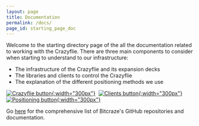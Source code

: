 ```yaml
---
layout: page
title: Documentation
permalink: /docs/
page_id: starting_page_doc
---
```


Welcome to the starting directory page of the all the documentation related to working with the Crazyflie. There are three main components to consider when starting to understand to our infrastructure:
 * The infrastructure of the Crazyflie and its expansion decks
 * The libraries and clients to control the Crazyflie
 * The explanation of the different positioning methods we use


[![Crazyflie button](/images/documentation/overview/overview_crazyflie.png){:width="300px"}](/docs/overview_crazyflie/) &nbsp;[![Clients button](/images/documentation/overview/overview_clients.png){:width="300px"}](/docs/overview_clients/) &nbsp; [![Positioning button](/images/documentation/overview/overview_positioning.png){:width="300px"}](/docs/overview_positioning/)

Go [here](/docs/overview_repositories/) for the comprehensive list of Bitcraze's GitHub repositories and documentation.



